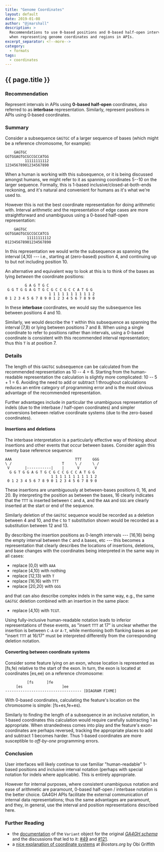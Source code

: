 ```yaml
---
title: "Genome Coordinates"
layout: default
date: 2019-01-08
author: "@jmarshall"
description: >
  Recommendations to use 0-based positions and 0-based half-open intervals
  when representing genome coordinates and regions in APIs.
excerpt_separator: <!--more-->
category:
  - formats
tags:
  - coordinates
---
```


## {{ page.title }}

### Recommendation

Represent intervals in APIs using **0-based half-open** coordinates, also referred to as **interbase** representation.
Similarly, represent positions in APIs using 0‑based coordinates.

### Summary

Consider a subsequence `GAGTGC` of a larger sequence of bases (which might be a reference chromosome, for example):

```
    GAGTGC
GGTGGAGTGCGCCGCCATGG
         11111111112
12345678901234567890
```

When a human is working with this subsequence, or it is being discussed amongst humans, we might refer to it as spanning coordinates 5--10 on the larger sequence.
Formally, this is 1-based inclusive/closed-at-both-ends reckoning, and it's natural and convenient for humans as it's what we're used to.

However this is not the best coordinate representation for doing arithmetic with.
Interval arithmetic and the representation of edge cases are more straightforward and unambiguous using a 0-based half-open representation:

```
    GAGTGC
GGTGGAGTGCGCCGCCATCG
          11111111112
012345678901234567890
```

In this representation we would write the subsequence as spanning the interval \[4,10) --- i.e., starting at (zero-based) position 4, and continuing up to but not including position 10.

An alternative and equivalent way to look at this is to think of the bases as lying _between_ the coordinate positions:

```
         G A G T G C
 G G T G G A G T G C G C C G C C A T G G
                    1 1 1 1 1 1 1 1 1 1 2
0 1 2 3 4 5 6 7 8 9 0 1 2 3 4 5 6 7 8 9 0
```

In these **interbase** coordinates, we would say the subsequence lies between positions 4 and 10.

Similarly, we would describe the `T` within this subsequence as spanning the interval \[7,8) or lying between positions 7 and 8.
When using a single coordinate to refer to positions rather than intervals, using a 0-based coordinate is consistent with this recommended interval representation; thus this `T` is at position 7.

### Details

The length of this `GAGTGC` subsequence can be calculated from the recommended representation as 10 -- 4 = 6.
Starting from the human-readable representation the calculation is slightly more complicated: 10 -- 5 + 1 = 6.
Avoiding the need to add or subtract 1 throughout calculations reduces an entire category of programming error and is the most obvious advantage of the recommended representation.

Further advantages include in particular the unambiguous representation of indels (due to the interbase / half-open coordinates) and simpler conversions between relative coordinate systems (due to the zero-based coordinates).

#### Insertions and deletions

The interbase interpretation is a particularly effective way of thinking about insertions and other events that occur between bases.
Consider again this twenty base reference sequence:

```
AAA                             TTT     GGG
\ /                       T     \ /     \ /
 V       |-----------|    |      V       V
  G G T G G A G T G C G C C G C C A T G G
                     1 1 1 1 1 1 1 1 1 1 2
 0 1 2 3 4 5 6 7 8 9 0 1 2 3 4 5 6 7 8 9 0
```

These insertions are unambiguously at between-bases positions 0, 16, and 20.
By interpreting the position as between the bases, 16 clearly indicates that the `TTT` is inserted between `C` and `A`, and the `AAA` and `GGG` are clearly inserted at the start or end of the sequence.

Similarly deletion of the `GAGTGC` sequence would be recorded as a deletion between 4 and 10, and the `C` to `T` substitution shown would be recorded as a substitution between 12 and 13.

By describing the insertion positions as 0-length intervals --- \[16,16) being the empty interval between the `C` and `A` bases, etc --- this becomes a representation that clearly describes the locations of insertions, deletions, and base changes with the coordinates being interpreted in the same way in all cases:

* replace \[0,0) with `AAA`
* replace \[4,10) with nothing
* replace \[12,13) with `T`
* replace \[16,16) with `TTT`
* replace \[20,20) with `GGG`

and that can also describe complex indels in the same way, e.g., the same `GAGTGC` deletion combined with an insertion in the same place:

* replace \[4,10) with `TCGT`.

Using fully-inclusive human-readable notation leads to inferior representations of these events, as "insert `TTT` at 17" is unclear whether the insertion is between `C-A` or `A-T`, while mentioning both flanking bases as per "insert `TTT` at 16/17" must be interpreted differently from the corresponding deletion notation.

#### Converting between coordinate systems

Consider some feature lying on an exon, whose location is represented as \[fs,fe) relative to the start of the exon.
In turn, the exon is located at coordinates \[es,ee) on a reference chromosome:

```
          [fs      ]fe
     [es                  ]ee
----------------------------------- [DIAGRAM FIXME]
```

With 0-based coordinates, calculating the feature's location on the chromosome is simple: \[fs+es,fe+es).

Similarly to finding the length of a subsequence in an inclusive notation, in 1‑based coordinates this calculation would require carefully subtracting 1 as appropriate.
When strandedness comes into play and the feature's exon-coordinates are perhaps reversed, tracking the appropriate places to add and subtract 1 becomes harder.
Thus 1-based coordinates are more susceptible to _off-by-one_ programming errors.

### Conclusion

User interfaces will likely continue to use familiar "human-readable" 1-based positions and inclusive interval notation (perhaps with special notation for indels where applicable).
This is entirely appropriate.

However for internal purposes, where consistent unambiguous notation and ease of arithmetic are paramount, 0-based half-open / interbase notation is the better choice.
GA4GH APIs facilitate the external communication of internal data representations; thus the same advantages are paramount, and they, in general, use the interval and position representations described here.

### Further Reading

* the [documentation](https://ga4gh-schemas.readthedocs.io/en/latest/schemas/variants.proto.html#protobuf.Variant) of the `Variant` object for the original [_GA4GH schema_](https://github.com/ga4gh/ga4gh-schemas)
and the discussions that led to it:
[#49](https://github.com/ga4gh/ga4gh-schemas/pull/49#issuecomment-44503976)
and [#121](https://github.com/ga4gh/ga4gh-schemas/issues/121).
* a [nice explanation of coordinate systems](https://www.biostars.org/p/84686/) at _Biostars.org_ by Obi Griffith
